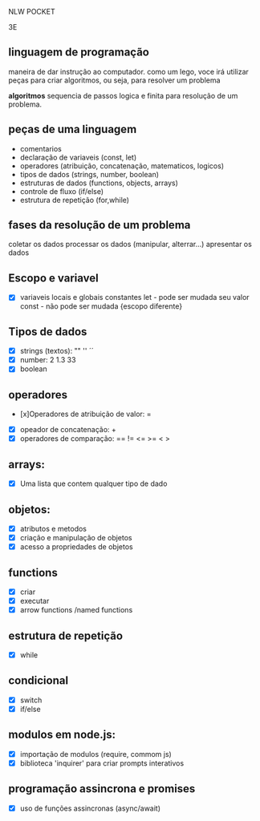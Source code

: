 NLW POCKET

3E

## linguagem de programação

maneira de dar instrução ao computador.
como um lego, voce irá utilizar peças para criar algoritmos, ou seja, para resolver um problema

**algoritmos**
sequencia de passos logica e finita para resolução de um problema.

## peças de uma linguagem

- comentarios
- declaração de variaveis (const, let)
- operadores (atribuição, concatenação, matematicos, logicos)
- tipos de dados (strings, number, boolean)
- estruturas de dados (functions, objects, arrays)
- controle de fluxo (if/else)
- estrutura de repetição (for,while)

## fases da resolução de um problema

coletar os dados
processar os dados (manipular, alterrar...)
apresentar os dados

## Escopo e variavel

- [x] variaveis locais e globais
      constantes
      let - pode ser mudada seu valor
      const - não pode ser mudada
      {escopo diferente}

## Tipos de dados

- [x] strings (textos): "" '' ´´
- [x] number: 2 1.3 33
- [x] boolean

## operadores

- [x]Operadores de atribuição de valor: =
- [x] opeador de concatenação: +
- [x] operadores de comparação: == != <= >= < >

## arrays:

- [x] Uma lista que contem qualquer tipo de dado

## objetos:

- [x] atributos e metodos
- [x] criação e manipulação de objetos
- [x] acesso a propriedades de objetos

## functions

- [x] criar
- [x] executar
- [x] arrow functions /named functions

## estrutura de repetição

- [x] while

## condicional

- [x] switch
- [x] if/else

## modulos em node.js:

- [x] importação de modulos (require, commom js)
- [x] biblioteca 'inquirer' para criar prompts interativos

## programação assincrona e promises

- [x] uso de funções assincronas (async/await)

